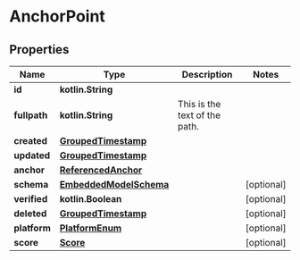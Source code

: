 
# AnchorPoint

## Properties
Name | Type | Description | Notes
------------ | ------------- | ------------- | -------------
**id** | **kotlin.String** |  | 
**fullpath** | **kotlin.String** | This is the text of the path. | 
**created** | [**GroupedTimestamp**](GroupedTimestamp.md) |  | 
**updated** | [**GroupedTimestamp**](GroupedTimestamp.md) |  | 
**anchor** | [**ReferencedAnchor**](ReferencedAnchor.md) |  | 
**schema** | [**EmbeddedModelSchema**](EmbeddedModelSchema.md) |  |  [optional]
**verified** | **kotlin.Boolean** |  |  [optional]
**deleted** | [**GroupedTimestamp**](GroupedTimestamp.md) |  |  [optional]
**platform** | [**PlatformEnum**](PlatformEnum.md) |  |  [optional]
**score** | [**Score**](Score.md) |  |  [optional]



